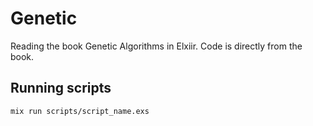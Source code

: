 # Genetic

Reading the book Genetic Algorithms in Elxiir. Code is directly from the book.

## Running scripts

```shell
mix run scripts/script_name.exs
```
